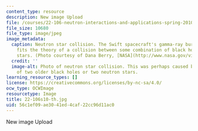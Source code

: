 ```yaml
---
content_type: resource
description: New image Upload
file: /courses/22-106-neutron-interactions-and-applications-spring-2010/56c1ef09ae3041ed4caf22cc96d11ac0_22-106s10-th.jpg
file_size: 10680
file_type: image/jpeg
image_metadata:
  caption: Neutron star collision. The Swift spacecraft's gamma-ray burst observation
    fits the theory of a collision between some combination of black holes or neutron
    stars. (Photo courtesy of Dana Berry, [NASA](http://www.nasa.gov/vision/universe/watchtheskies/short_burst.html))
  credit: ''
  image-alt: Photo of neutron star collision. This was perhaps caused by a collision
    of two older black holes or two neutron stars.
learning_resource_types: []
license: https://creativecommons.org/licenses/by-nc-sa/4.0/
ocw_type: OCWImage
resourcetype: Image
title: 22-106s10-th.jpg
uid: 56c1ef09-ae30-41ed-4caf-22cc96d11ac0
---
```

New image Upload
